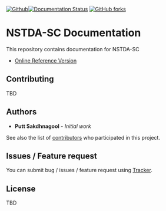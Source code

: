 [![Github](https://img.shields.io/badge/sources-github-green.svg)](https://github.com/puttsk/nstda-sc/)[![Documentation Status](https://readthedocs.org/projects/nstda-sc/badge/?version=latest)](https://nstda-sc.readthedocs.io/en/latest/?badge=latest)
 [![GitHub forks](https://img.shields.io/github/stars/puttsk/nstda-sc.svg?style=social&label=Star)](https://github.com/puttsk/nstda-sc)

# NSTDA-SC Documentation

This repository contains documentation for NSTDA-SC

* [Online Reference Version](https://nstdasc.readthedocs.io/en/latest/?badge=latest) 

## Contributing

TBD

## Authors

* **Putt Sakdhnagool** - *Initial work* 

See also the list of [contributors](https://github.com/puttsk/nstda-sc/graphs/contributors) who participated in this project.

## Issues / Feature request

You can submit bug / issues / feature request using [Tracker](https://github.com/puttsk/nstda-sc/issues).

## License

TBD

